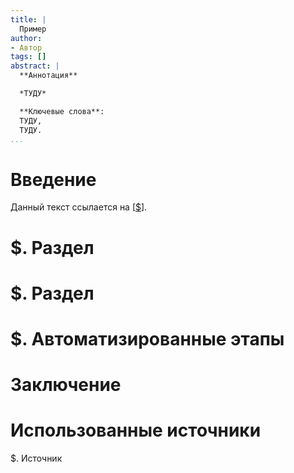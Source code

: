 ```yaml
---
title: |
  Пример
author:
- Автор
tags: []
abstract: |
  **Аннотация**

  *ТУДУ*

  **Ключевые слова**:
  ТУДУ,
  ТУДУ.
...
```


# Введение

Данный текст ссылается на [[$](#ref.SourceId)].

# $. Раздел

# $. Раздел

# $. Автоматизированные этапы

# Заключение

# Использованные источники

$. <a name="ref.SourceId"></a>Источник

